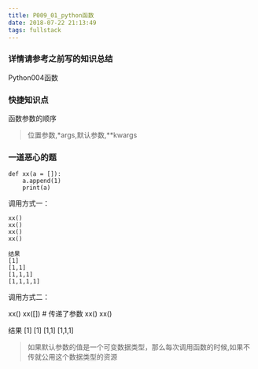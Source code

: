 ```yaml
---
title: P009_01_python函数
date: 2018-07-22 21:13:49
tags: fullstack
---
```


### 详情请参考之前写的知识总结

Python004函数

### 快捷知识点

函数参数的顺序

> 位置参数,*args,默认参数,**kwargs

### 一道恶心的题

```
def xx(a = []):
    a.append(1)
    print(a)
```

调用方式一：

```
xx()
xx()
xx()
xx()

结果
[1]
[1,1]
[1,1,1]
[1,1,1,1]
```

调用方式二：

xx()
xx([]) # 传递了参数
xx()
xx()

结果
[1]
[1]
[1,1]
[1,1,1]

> 如果默认参数的值是一个可变数据类型，那么每次调用函数的时候,如果不传就公用这个数据类型的资源